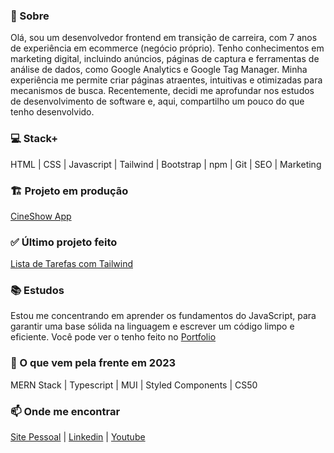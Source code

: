 ### 👋 Sobre 

Olá, sou um desenvolvedor frontend em transição de carreira, com 7 anos de experiência em ecommerce (negócio próprio). Tenho conhecimentos em marketing digital, incluindo anúncios, páginas de captura e ferramentas de análise de dados, como Google Analytics e Google Tag Manager. Minha experiência me permite criar páginas atraentes, intuitivas e otimizadas para mecanismos de busca. Recentemente, decidi me aprofundar nos estudos de desenvolvimento de software e, aqui, compartilho um pouco do que tenho desenvolvido.

### 💻 Stack+
HTML | CSS | Javascript | Tailwind | Bootstrap | npm | Git | SEO | Marketing

### 🏗️ Projeto em produção
[CineShow App](https://github.com/aecio-neto/Portfolio/tree/main/4%20-%20advanced/03%20-%20cineShow%20app)

### ✅ Último projeto feito
[Lista de Tarefas com Tailwind](https://github.com/aecio-neto/Portfolio/tree/main/3%20-%20intermediate/03%20-%20To-do%20List%202.0)

### 📚 Estudos

Estou me concentrando em aprender os fundamentos do JavaScript, para garantir uma base sólida na linguagem e escrever um código limpo e eficiente. Você pode ver o tenho feito no [Portfolio](https://github.com/aecio-neto/Portfolio)

### 🚀 O que vem pela frente em 2023
MERN Stack | Typescript | MUI | Styled Components | CS50

### 📫 Onde me encontrar 

[Site Pessoal](https://aecioneto.com.br/) |
[Linkedin](https://linkedin.com/in/aecio-neto) |
[Youtube](https://www.youtube.com/channel/UCwZvlGDcLmzXmsSOtM3lT3g)

